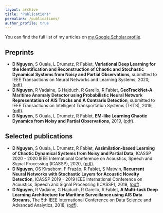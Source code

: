 ```yaml
---
layout: archive
title: "Publications"
permalink: /publications/
author_profile: true
---
```


You can find the full list of my articles on <a href="https://scholar.google.com/citations?user=jLtTFrIAAAAJ&hl=en">my Google Scholar profile</a>.

## Preprints
* **D Nguyen**, S Ouala, L Drumetz, R Fablet, **Variational Deep Learning for the Identification and Reconstruction of Chaotic and Stochastic Dynamical Systems from Noisy and Partial Observations**, submitted to  IEEE Transactions on Neural Networks and Learning Systems, 2020, (<a href= "https://arxiv.org/abs/2009.02296">pdf</a>).
* **D Nguyen**, R Vadaine, G Hajduch, R Garello, R Fablet, **GeoTrackNet-A Maritime Anomaly Detector using Probabilistic Neural Network Representation of AIS Tracks and A Contrario Detection**, submitted to IEEE Transactions on Intelligent Transportation Systems (T-ITS), 2019, (<a href= "https://arxiv.org/abs/1912.00682">pdf</a>).
* **D Nguyen**, S Ouala, L Drumetz, R Fablet, **EM-like Learning Chaotic Dynamics from Noisy and Partial Observations**, 2019, (<a href= "https://arxiv.org/abs/1903.10335">pdf</a>).


## Selected publications
* **D Nguyen**, S Ouala, L Drumetz, R Fablet, **Assimilation-based Learning of Chaotic Dynamical Systems from Noisy and Partial Data**, ICASSP 2020 - 2020 IEEE International Conference on Acoustics, Speech and Signal Processing (ICASSP), 2020, (<a href= "https://www.researchgate.net/profile/Duong_Nguyen138/publication/341084271_Assimilation-Based_Learning_of_Chaotic_Dynamical_Systems_from_Noisy_and_Partial_Data/links/5eaf4dca45851592d6b84e14/Assimilation-Based-Learning-of-Chaotic-Dynamical-Systems-from-Noisy-and-Partial-Data.pdf">pdf</a>).
* **D Nguyen**, OS Kirsebom, F Frazão, R Fablet, S Matwin, **Recurrent Neural Networks with Stochastic Layers for Acoustic Novelty Detection**, ICASSP 2019 - 2019 IEEE International Conference on Acoustics, Speech and Signal Processing (ICASSP), 2019, (<a href= "https://arxiv.org/pdf/1902.04980">pdf</a>).
* **D Nguyen**, R Vadaine, G Hajduch, R Garello, R Fablet, **A Multi-task Deep Learning Architecture for Maritime Surveillance using AIS Data Streams**, The 5th IEEE International Conference on Data Science and Advanced Analytics, 2018, (<a href= "https://arxiv.org/pdf/1806.03972">pdf</a>).

<!-- {% include base_path %}

{% for post in site.publications reversed %}
  {% include archive-single.html %}
{% endfor %} -->
